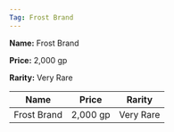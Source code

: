 ```yaml
---
Tag: Frost Brand
---
```


**Name:** Frost Brand

**Price:** 2,000 gp

**Rarity:** Very Rare

| Name     | Price     | Rarity     |
| -------- | --------- | ---------- |
| Frost Brand | 2,000 gp | Very Rare |
